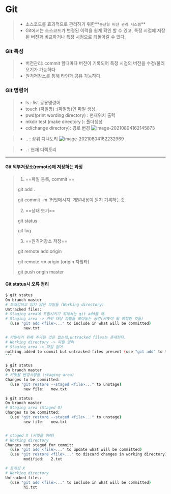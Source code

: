 # Git

> - 소스코드를 효과적으로 관리하기 위한**`분산형 버전 관리 시스템`**
> - Git에서는 소스코드가 변경된 이력을 쉽게 확인 할 수 있고, 특정 시점에 저장된 버전과 비교하거나 특정 시점으로 되돌아갈 수 있다.

### Git 특성

>- 버전관리: commit 할때마다 버전이 기록되어 특정 시점의 버전을 수정/불러오기가 가능하다
>- 원격저장소를 통해 타인과 공유 가능하다.



### Git 명령어

> - ls : list 공용명령어 
> - touch (파일명) :(파일명)인 파일 생성
> - pwd(print wording directory) : 현재위치 출력
> - mkdir test (make directory ): 폴더생성
> - cd(change directory): 경로 변경
![image-20210804162145873](C:/Users/Robot/Documents/md_images/image-20210804162145873.png)

> - .. : 상위 디렉토리
> ![image-20210804162232969](C:/Users/Robot/Documents/md_images/image-20210804162232969.png)

> - . : 현재 디렉토리

______________________________________________________________________________________________________________________________________________________________________________________________________________

#### Git 외부저장소(remote)에 저장하는 과정

> 1. ==파일 등록, commit ==
>
> git add .
>
> git commit -m '커밋메시지' 개발내용이 뭔지 기록하는것
>
> 
>
> 2. ==상태 보기==
>
> git status
>
> git log
>
> 
>
> 3. ==원격저장소 저장==
>
> git remote add origin <url>
>
> git remote rm origin (origin 지웟라)
>
> git push origin master



#### Git status시 오류 정리

````bash
$ git status
On branch master
# 트래킹되고 있지 않은 파일들 (Working directory)
Untracked files:
# Staging area에 포함시키기 위해서는 git add를 해.
# Staging area -> 커밋 대상 파일들 모아놓는 공간(커밋이 될 예정인 것들)
  (use "git add <file>..." to include in what will be committed)
        new.txt

# 커밋하기 위해 추가된 것은 없는데,untracked files는 존재한다.
# Working directory -> 파일 있어
# Staging area -> 파일 없어
nothing added to commit but untracked files present (use "git add" to track)
```
````



```bash
$ git status
On branch master
# 커밋될 변경사항들 (staging area)
Changes to be committed:
  (use "git restore --staged <file>..." to unstage)
        new file:   new.txt
```

```bash
$ git status
On branch master
# Staging area (Staged O)
Changes to be committed:
  (use "git restore --staged <file>..." to unstage)
        new file:   new.txt


# staged X (커밋을 위해)
# Working directory
Changes not staged for commit:
  (use "git add <file>..." to update what will be committed)
  (use "git restore <file>..." to discard changes in working directory)
        modified:   2.txt

# 트래킹 X
# Working directory
Untracked files:
  (use "git add <file>..." to include in what will be committed)
        hi.txt


```
